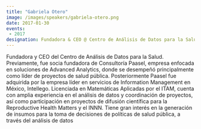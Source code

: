 ```yaml
---
title: "Gabriela Otero"
image: /images/speakers/gabriela-otero.png
date: 2017-01-30
events:
 - 2017
designation: Fundadora & CEO @ Centro de Análisis de Datos para la Salud 
---
```


Fundadora y CEO del Centro de Análisis de Datos para la Salud. Previamente, fue socia fundadora de Consultoría Paasel, empresa enfocada en soluciones de Advanced Analytics, donde se desempeñó principalmente como líder de proyectos de salud pública. Posteriormente Paasel fue adquirida por la empresa líder en servicios de Information Management en México, Intellego. Licenciada en Matemáticas Aplicadas por el ITAM, cuenta con amplia experiencia en el análisis de datos y coordinación de proyectos, así como participación en proyectos de difusión científica para la Reproductive Health Matters y el INNN. Tiene gran interés en la generación de insumos para la toma de decisiones de políticas de salud pública, a través del análisis de datos
